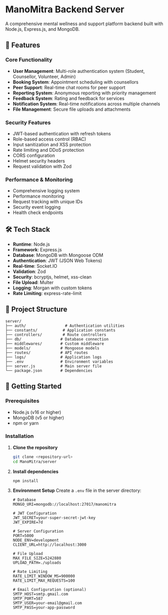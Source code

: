 # ManoMitra Backend Server

A comprehensive mental wellness and support platform backend built with Node.js, Express.js, and MongoDB.

## 🚀 Features

### Core Functionality
- **User Management**: Multi-role authentication system (Student, Counsellor, Volunteer, Admin)
- **Booking System**: Appointment scheduling with counsellors
- **Peer Support**: Real-time chat rooms for peer support
- **Reporting System**: Anonymous reporting with priority management
- **Feedback System**: Rating and feedback for services
- **Notification System**: Real-time notifications across multiple channels
- **File Management**: Secure file uploads and attachments

### Security Features
- JWT-based authentication with refresh tokens
- Role-based access control (RBAC)
- Input sanitization and XSS protection
- Rate limiting and DDoS protection
- CORS configuration
- Helmet security headers
- Request validation with Zod

### Performance & Monitoring
- Comprehensive logging system
- Performance monitoring
- Request tracking with unique IDs
- Security event logging
- Health check endpoints

## 🛠️ Tech Stack

- **Runtime**: Node.js
- **Framework**: Express.js
- **Database**: MongoDB with Mongoose ODM
- **Authentication**: JWT (JSON Web Tokens)
- **Real-time**: Socket.IO
- **Validation**: Zod
- **Security**: bcryptjs, helmet, xss-clean
- **File Upload**: Multer
- **Logging**: Morgan with custom tokens
- **Rate Limiting**: express-rate-limit

## 📁 Project Structure

```
server/
├── auth/                 # Authentication utilities
├── constants/           # Application constants
├── controllers/         # Route controllers
├── db/                 # Database connection
├── middlewares/        # Custom middleware
├── models/             # Mongoose models
├── routes/             # API routes
├── logs/               # Application logs
├── .env                # Environment variables
├── server.js           # Main server file
└── package.json        # Dependencies
```

## 🚀 Getting Started

### Prerequisites
- Node.js (v16 or higher)
- MongoDB (v5 or higher)
- npm or yarn

### Installation

1. **Clone the repository**
   ```bash
   git clone <repository-url>
   cd ManoMitra/server
   ```

2. **Install dependencies**
   ```bash
   npm install
   ```

3. **Environment Setup**
   Create a `.env` file in the server directory:
   ```env
   # Database
   MONGO_URI=mongodb://localhost:27017/manomitra
   
   # JWT Configuration
   JWT_SECRET=your-super-secret-jwt-key
   JWT_EXPIRE=7d
   
   # Server Configuration
   PORT=5000
   NODE_ENV=development
   CLIENT_URL=http://localhost:3000
   
   # File Upload
   MAX_FILE_SIZE=5242880
   UPLOAD_PATH=./uploads
   
   # Rate Limiting
   RATE_LIMIT_WINDOW_MS=900000
   RATE_LIMIT_MAX_REQUESTS=100
   
   # Email Configuration (optional)
   SMTP_HOST=smtp.gmail.com
   SMTP_PORT=587
   SMTP_USER=your-email@gmail.com
   SMTP_PASS=your-app-password
   ```
